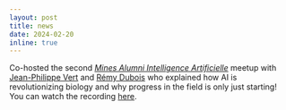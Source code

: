 ```yaml
---
layout: post
title: news
date: 2024-02-20
inline: true
---
```

Co-hosted the second [_Mines Alumni Intelligence Artificielle_](https://mines-paris.org/fr/event/ia-in-biology/2025/02/21/536) meetup with [Jean-Philippe Vert](https://jpvert.github.io) and [Rémy Dubois](https://www.linkedin.com/in/r%C3%A9my-dubois-491936113/) who explained how AI is revolutionizing biology and why progress in the field is only just starting! You can watch the recording [here](https://youtu.be/uAXid5tNQPg).
